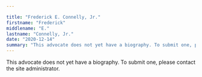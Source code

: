 ```yaml
---

title: "Frederick E. Connelly, Jr."
firstname: "Frederick"
middlename: "E."
lastname: "Connelly, Jr."
date: "2020-12-14"
summary: "This advocate does not yet have a biography. To submit one, please contact the site administrator."
---
```

This advocate does not yet have a biography. To submit one, please contact the site administrator.

